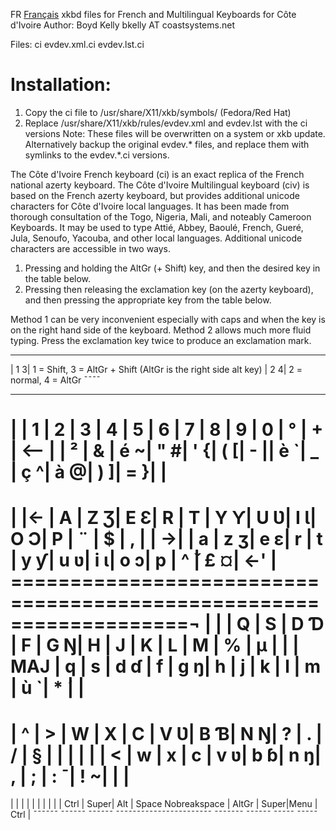 FR [Français](https://github.com/boydkelly/ci/blob/master/README.fr.md)
xkbd files for French and Multilingual Keyboards for Côte d'Ivoire
Author: Boyd Kelly bkelly AT coastsystems.net 

Files:
ci
evdev.xml.ci
evdev.lst.ci

# Installation:
1. Copy the ci file to /usr/share/X11/xkb/symbols/ (Fedora/Red Hat)
2. Replace /usr/share/X11/xkb/rules/evdev.xml and evdev.lst with the ci versions
Note:  These files will be overwritten on a system or xkb update.  Alternatively backup the original evdev.* files, and replace them with symlinks to the evdev.*.ci versions.


The Côte d'Ivoire French keyboard (ci) is an exact replica of the French national azerty keyboard.
The Côte d'Ivoire Multilingual keyboard (civ) is based on the French azerty keyboard, but provides additional unicode
characters for Côte d'Ivoire local languages. It has been made from thorough consultation of the Togo, Nigeria, Mali, 
and noteably Cameroon Keyboards. It may be used to type Attié, Abbey, Baoulé, French, Gueré, Jula, Senoufo, Yacouba, 
and other local languages. Additional unicode characters are accessible in two ways.

1. Pressing and holding the AltGr (+ Shift) key, and then the desired key in the table below.
2. Pressing then releasing the exclamation key (on the azerty keyboard), and then pressing the appropriate key from the table below.

Method 1 can be very inconvenient especially with caps and when the key is on the right hand side of the keyboard.  Method 2 allows much more fluid typing.  Press the exclamation key twice to produce an exclamation mark.

  ____                                    
 | 1 3| 1 = Shift,  3 = AltGr + Shift    (AltGr is the right side alt key)
 | 2 4| 2 = normal, 4 = AltGr
  ¯¯¯¯                                  
  ____ ____ ____ ____ ____ ____ ____ ____ ____ ____ ____ ____ ____ _______
 |    | 1  | 2  | 3  | 4  | 5  | 6  | 7  | 8  | 9  | 0  | °  | +  | <--   |
 | ²  | &  | é ~| " #| ' {| ( [| - || è `| _ \| ç ^| à @| ) ]| = }|       |
  ========================================================================
 | |<-  | A  | Z Ʒ| E Ɛ| R  | T  | Y Ƴ| U Ʋ| I Ɩ| O Ɔ| P  | ¨  | $  |   , |
 |  ->| | a  | z ʒ| e ɛ| r  | t  | y ƴ| u ʋ| i ɩ| o ɔ| p  | ^  ̌| £ ¤| <-' |
  ===================================================================¬    |
 |       | Q  | S  | D Ɗ | F  | G Ŋ| H  | J  | K  | L  | M  | %  | µ  |   |
 | MAJ   | q  | s  | d ɗ | f  | g ŋ| h  | j  | k  | l  | m  | ù `| *  ́|   |
  ========================================================================
 | ^   | >  | W  | X  | C  | V Ʋ| B Ɓ| N Ŋ| ?  | .  | /  | §  |     |     |
 | |   | <  | w  | x  | c  | v ʋ| b ɓ| n ŋ| ,  | ;  | : ¯| ! ~|     |     |
  ========================================================================
 |      |      |      |                       |       |      |     |      |
 | Ctrl | Super| Alt  | Space    Nobreakspace | AltGr | Super|Menu | Ctrl |
  ¯¯¯¯¯¯ ¯¯¯¯¯¯ ¯¯¯¯¯¯ ¯¯¯¯¯¯¯¯¯¯¯¯¯¯¯¯¯¯¯¯¯¯¯ ¯¯¯¯¯¯¯ ¯¯¯¯¯¯ ¯¯¯¯¯ ¯¯¯¯¯

